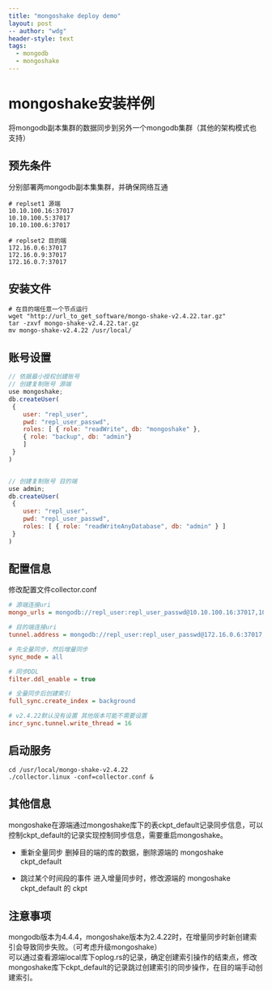 ```yaml
---
title: "mongoshake deploy demo"
layout: post
-- author: "wdg"
header-style: text
tags:
  - mongodb
  - mongoshake
---
```


# mongoshake安装样例
将mongodb副本集群的数据同步到另外一个mongodb集群（其他的架构模式也支持）


## 预先条件
分别部署两mongodb副本集集群，并确保网络互通
```
# replset1 源端
10.10.100.16:37017
10.10.100.5:37017
10.10.100.6:37017

# replset2 目的端
172.16.0.6:37017
172.16.0.9:37017
172.16.0.7:37017
```


## 安装文件
```shell
# 在目的端任意一个节点运行
wget "http://url_to_get_software/mongo-shake-v2.4.22.tar.gz" 
tar -zxvf mongo-shake-v2.4.22.tar.gz
mv mongo-shake-v2.4.22 /usr/local/
```


## 账号设置
```js
// 依据最小授权创建账号
// 创建复制账号 源端
use mongoshake;   
db.createUser(
 {
	user: "repl_user",
	pwd: "repl_user_passwd",
	roles: [ { role: "readWrite", db: "mongoshake" },
    { role: "backup", db: "admin"}
    ]
 }
)


// 创建复制账号 目的端
use admin;   
db.createUser(
 {
	user: "repl_user",
	pwd: "repl_user_passwd",
	roles: [ { role: "readWriteAnyDatabase", db: "admin" } ]
 }
)
```


## 配置信息
修改配置文件collector.conf
```ini
# 源端连接uri
mongo_urls = mongodb://repl_user:repl_user_passwd@10.10.100.16:37017,10.10.100.5:37017,10.10.100.6:37017/mongoshake

# 目的端连接uri
tunnel.address = mongodb://repl_user:repl_user_passwd@172.16.0.6:37017,172.16.0.9:37017,172.16.0.7:37017/admin

# 先全量同步，然后增量同步
sync_mode = all

# 同步DDL
filter.ddl_enable = true

# 全量同步后创建索引
full_sync.create_index = background

# v2.4.22默认没有设置 其他版本可能不需要设置
incr_sync.tunnel.write_thread = 16
```


## 启动服务
```shell
cd /usr/local/mongo-shake-v2.4.22
./collector.linux -conf=collector.conf &
```


## 其他信息
mongoshake在源端通过mongoshake库下的表ckpt_default记录同步信息，可以控制ckpt_default的记录实现控制同步信息，需要重启mongoshake。
* 重新全量同步
删掉目的端的库的数据，删除源端的 mongoshake ckpt_default

* 跳过某个时间段的事件
进入增量同步时，修改源端的 mongoshake ckpt_default 的 ckpt 


## 注意事项
mongodb版本为4.4.4，mongoshake版本为2.4.22时，在增量同步时新创建索引会导致同步失败。（可考虑升级mongoshake）    
可以通过查看源端local库下oplog.rs的记录，确定创建索引操作的结束点，修改mongoshake库下ckpt_default的记录跳过创建索引的同步操作，在目的端手动创建索引。


